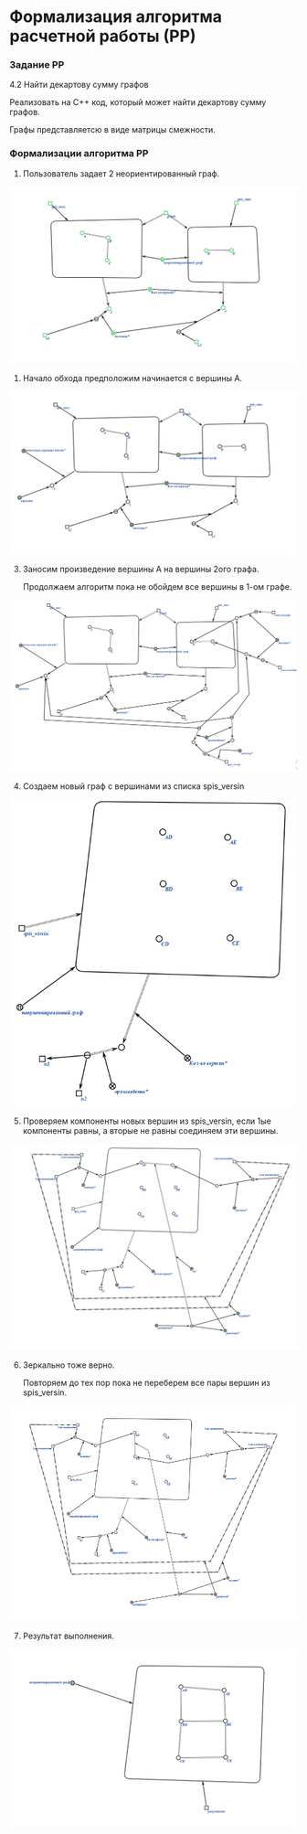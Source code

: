 # Формализация алгоритма расчетной работы (РР)

### Задание РР 
4.2 Найти декартову сумму графов 

Реализовать на C++ код, который может найти декартову сумму графов.

Графы представляетсю в виде матрицы смежности.


### Формализации алгоритма РР

1. Пользователь задает 2 неориентированный граф.
   
<img src="1graph.png">

1. Начало обхода предположим начинается с вершины А.
   
<img src="2graph.png">

3. Заносим произведение вершины А на вершины 2ого графа.

    Продолжаем алгоритм пока не обойдем все вершины в 1-ом графе.
   
<img src="3graph.png">

4. Создаем новый граф с вершинами из списка spis_versin

<img src="4graph.png">

5. Проверяем компоненты новых вершин из spis_versin, если 1ые компоненты равны, а вторые не равны соединяем эти вершины. 
    
<img src="5graph.png">

6. Зеркально тоже верно.

    Повторяем до тех пор пока не переберем все пары вершин из spis_versin.

<img src="6graph.png">


7. Результат выполнения.
   
<img src="7graph.png">
